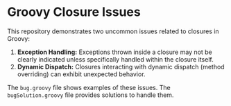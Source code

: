# Groovy Closure Issues
This repository demonstrates two uncommon issues related to closures in Groovy:

1. **Exception Handling:** Exceptions thrown inside a closure may not be clearly indicated unless specifically handled within the closure itself.
2. **Dynamic Dispatch:** Closures interacting with dynamic dispatch (method overriding) can exhibit unexpected behavior.

The `bug.groovy` file shows examples of these issues. The `bugSolution.groovy` file provides solutions to handle them.